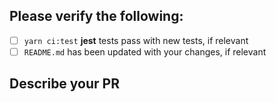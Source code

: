 ## Please verify the following:

- [ ] `yarn ci:test` **jest** tests pass with new tests, if relevant
- [ ] `README.md` has been updated with your changes, if relevant

## Describe your PR
